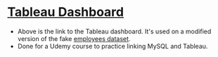 # [Tableau Dashboard](https://public.tableau.com/profile/nathaniel.booth#!/vizhome/LearningGenderDifferencesinFakeEmployeeData/Dashboard1)

* Above is the link to the Tableau dashboard. It's used on a modified version of the fake [employees dataset](https://github.com/datacharmer/test_db).
* Done for a Udemy course to practice linking MySQL and Tableau.
